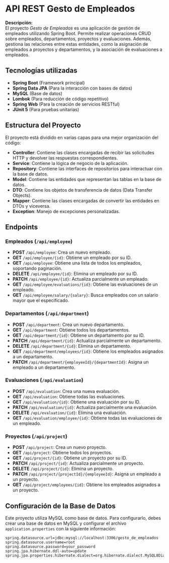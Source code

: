 # API REST Gesto de Empleados

**Descripción:**  
El proyecto *Gesto de Empleados* es una aplicación de gestión de empleados utilizando Spring Boot. Permite realizar operaciones CRUD sobre empleados, departamentos, proyectos y evaluaciones. Además, gestiona las relaciones entre estas entidades, como la asignación de empleados a proyectos y departamentos, y la asociación de evaluaciones a empleados.

## Tecnologías utilizadas

- **Spring Boot** (Framework principal)
- **Spring Data JPA** (Para la interacción con bases de datos)
- **MySQL** (Base de datos)
- **Lombok** (Para reducción de código repetitivo)
- **Spring Web** (Para la creación de servicios RESTful)
- **JUnit 5** (Para pruebas unitarias)

## Estructura del Proyecto

El proyecto está dividido en varias capas para una mejor organización del código:

- **Controller**: Contiene las clases encargadas de recibir las solicitudes HTTP y devolver las respuestas correspondientes.
- **Service**: Contiene la lógica de negocio de la aplicación.
- **Repository**: Contiene las interfaces de repositorios para interactuar con la base de datos.
- **Model**: Contiene las entidades que representan las tablas en la base de datos.
- **DTO**: Contiene los objetos de transferencia de datos (Data Transfer Objects).
- **Mapper**: Contiene las clases encargadas de convertir las entidades en DTOs y viceversa.
- **Exception**: Manejo de excepciones personalizadas.

## Endpoints

### Empleados (`/api/employee`)

- **POST** `/api/employee`: Crea un nuevo empleado.
- **GET** `/api/employee/{id}`: Obtiene un empleado por su ID.
- **GET** `/api/employee`: Obtiene una lista de todos los empleados, soportando paginación.
- **DELETE** `/api/employee/{id}`: Elimina un empleado por su ID.
- **PATCH** `/api/employee/{id}`: Actualiza parcialmente un empleado.
- **GET** `/api/employee/evaluations/{id}`: Obtiene las evaluaciones de un empleado.
- **GET** `/api/employee/salary/{salary}`: Busca empleados con un salario mayor que el especificado.

### Departamentos (`/api/department`)

- **POST** `/api/department`: Crea un nuevo departamento.
- **GET** `/api/department`: Obtiene todos los departamentos.
- **GET** `/api/department/{id}`: Obtiene un departamento por su ID.
- **PATCH** `/api/department/{id}`: Actualiza parcialmente un departamento.
- **DELETE** `/api/department/{id}`: Elimina un departamento.
- **GET** `/api/department/employees/{id}`: Obtiene los empleados asignados a un departamento.
- **PATCH** `/api/department/{employeeId}/{departmentId}`: Asigna un empleado a un departamento.

### Evaluaciones (`/api/evaluation`)

- **POST** `/api/evaluation`: Crea una nueva evaluación.
- **GET** `/api/evaluation`: Obtiene todas las evaluaciones.
- **GET** `/api/evaluation/{id}`: Obtiene una evaluación por su ID.
- **PATCH** `/api/evaluation/{id}`: Actualiza parcialmente una evaluación.
- **DELETE** `/api/evaluation/{id}`: Elimina una evaluación.
- **GET** `/api/evaluation/employee/{id}`: Obtiene todas las evaluaciones de un empleado.

### Proyectos (`/api/project`)

- **POST** `/api/project`: Crea un nuevo proyecto.
- **GET** `/api/project`: Obtiene todos los proyectos.
- **GET** `/api/project/{id}`: Obtiene un proyecto por su ID.
- **PATCH** `/api/project/{id}`: Actualiza parcialmente un proyecto.
- **DELETE** `/api/project/{id}`: Elimina un proyecto.
- **PATCH** `/api/project/{projectId}/{employeeId}`: Asigna un empleado a un proyecto.
- **GET** `/api/project/employees/{id}`: Obtiene los empleados asignados a un proyecto.
  
## Configuración de la Base de Datos

Este proyecto utiliza MySQL como base de datos. Para configurarlo, debes crear una base de datos en MySQL y configurar el archivo `application.properties` con la siguiente información:

```properties
spring.datasource.url=jdbc:mysql://localhost:3306/gesto_de_empleados
spring.datasource.username=root
spring.datasource.password=your_password
spring.jpa.hibernate.ddl-auto=update
spring.jpa.properties.hibernate.dialect=org.hibernate.dialect.MySQL8Dialect
